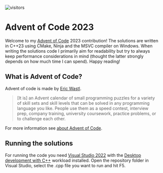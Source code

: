 ![visitors](https://visitor-badge.glitch.me/badge?page_id=thejan14.adventofcode2023)

# Advent of Code 2023

Welcome to my [Advent of Code](https://adventofcode.com/2022) 2023 contribution! The solutions are written in C++23 using CMake, Ninja and the MSVC compiler on Windows. When writing the solutions code I primarily aim for readability but try to always keep performance considerations in mind (thought the latter strongly depends on how much time I can spend). Happy reading!

## What is Advent of Code?
Advent of code is made by [Eric Wastl](https://github.com/topaz).

> [It is] an Advent calendar of small programming puzzles for a variety of skill sets and skill levels that can be solved in any programming language you like. People use them as a speed contest, interview prep, company training, university coursework, practice problems, or to challenge each other.

For more information see [about Advent of Code](https://adventofcode.com/2023/about).

## Running the solutions
For running the code you need [Visual Studio 2022](https://visualstudio.microsoft.com/de/downloads/) with the [Desktop development with C++](https://learn.microsoft.com/en-us/cpp/build/vscpp-step-0-installation?view=msvc-170) workload installed. Open the repository folder in Visual Studio, select the .cpp file you want to run and hit F5.